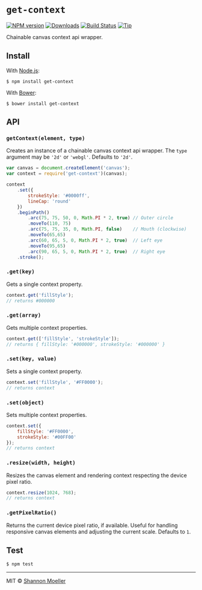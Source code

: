 # `get-context`

[![NPM version][npm-img]][npm-url] [![Downloads][downloads-img]][npm-url] [![Build Status][travis-img]][travis-url] [![Tip][amazon-img]][amazon-url]

Chainable canvas context api wrapper.

## Install

With [Node.js](http://nodejs.org):

    $ npm install get-context

With [Bower](http://bower.io):

    $ bower install get-context

## API

### `getContext(element, type)`

Creates an instance of a chainable canvas context api wrapper. The `type` argument may be `'2d'` or `'webgl'`. Defaults to `'2d'`.

```js
var canvas = document.createElement('canvas');
var context = require('get-context')(canvas);

context
    .set({
        strokeStyle: '#0000ff',
        lineCap: 'round'
    })
    .beginPath()
        .arc(75, 75, 50, 0, Math.PI * 2, true) // Outer circle
        .moveTo(110, 75)
        .arc(75, 75, 35, 0, Math.PI, false)    // Mouth (clockwise)
        .moveTo(65,65)
        .arc(60, 65, 5, 0, Math.PI * 2, true)  // Left eye
        .moveTo(95,65)
        .arc(90, 65, 5, 0, Math.PI * 2, true)  // Right eye
    .stroke();
```

### `.get(key)`

Gets a single context property.

```js
context.get('fillStyle');
// returns #000000
```

### `.get(array)`

Gets multiple context properties.

```js
context.get(['fillStyle', 'strokeStyle']);
// returns { fillStyle: '#000000', strokeStyle: '#000000' }
```

### `.set(key, value)`

Sets a single context property.

```js
context.set('fillStyle', '#FF0000');
// returns context
```

### `.set(object)`

Sets multiple context properties.

```js
context.set({
    fillStyle: '#FF0000',
    strokeStyle: '#00FF00'
});
// returns context
```

### `.resize(width, height)`

Resizes the canvas element and rendering context respecting the device pixel ratio.

```js
context.resize(1024, 768);
// returns context
```

### `.getPixelRatio()`

Returns the current device pixel ratio, if available. Useful for handling responsive canvas elements and adjusting the current scale. Defaults to `1`.

## Test

    $ npm test

----

MIT © [Shannon Moeller](http://shannonmoeller.com)

[amazon-img]:    https://img.shields.io/badge/amazon-tip_jar-yellow.svg?style=flat-square
[amazon-url]:    https://www.amazon.com/gp/registry/wishlist/1VQM9ID04YPC5?sort=universal-price
[downloads-img]: http://img.shields.io/npm/dm/get-context.svg?style=flat-square
[npm-img]:       http://img.shields.io/npm/v/get-context.svg?style=flat-square
[npm-url]:       https://npmjs.org/package/get-context
[travis-img]:    http://img.shields.io/travis/shannonmoeller/get-context/master.svg?style=flat-square
[travis-url]:    https://travis-ci.org/shannonmoeller/get-context
